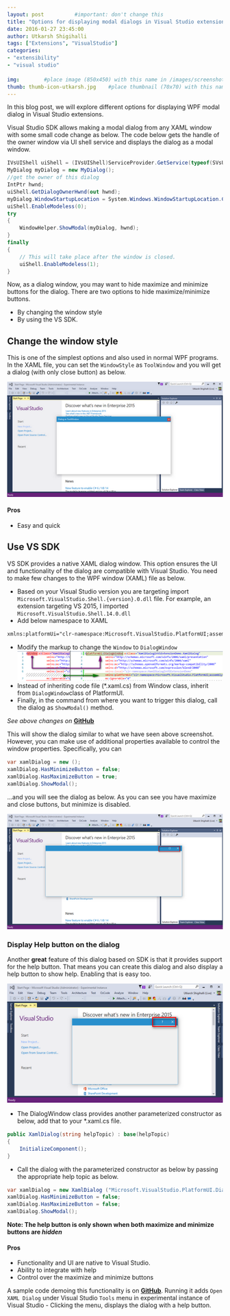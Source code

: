 ```yaml
---
layout: post          #important: don't change this
title: "Options for displaying modal dialogs in Visual Studio extensions"
date: 2016-01-27 23:45:00 
author: Utkarsh Shigihalli
tags: ["Extensions", "VisualStudio"]
categories:
- "extensibility"
- "visual studio"
 
img:        #place image (850x450) with this name in /images/screenshots
thumb: thumb-icon-utkarsh.jpg    #place thumbnail (70x70) with this name in /images/screenshotsthumbs/
---
```

In this blog post, we will explore different options for displaying WPF modal dialog in Visual Studio extensions.
<!--more-->

Visual Studio SDK allows making a modal dialog from any XAML window with some small code change as below. The code below gets the handle of the owner window via UI shell service and displays the dialog as a modal window.

```csharp
IVsUIShell uiShell = (IVsUIShell)ServiceProvider.GetService(typeof(SVsUIShell));
MyDialog myDialog = new MyDialog();
//get the owner of this dialog
IntPtr hwnd;
uiShell.GetDialogOwnerHwnd(out hwnd);
myDialog.WindowStartupLocation = System.Windows.WindowStartupLocation.CenterOwner;
uiShell.EnableModeless(0);
try
{
    WindowHelper.ShowModal(myDialog, hwnd);
}
finally
{
    // This will take place after the window is closed.
    uiShell.EnableModeless(1);
}
```

Now, as a dialog window, you may want to hide maximize and minimize buttons for the dialog. There are two options to hide maximize/minimize buttons.

 - By changing the window style
 - By using the VS SDK.

## Change the window style ##
This is one of the simplest options and also used in normal WPF programs. In the XAML file, you can set the `WindowStyle` as `ToolWindow` and you will get a dialog (with only close button) as below.

![Alt text](/images/screenshots/utkarsh/xaml_dialog_toolwindow.png)

#### Pros ####
- Easy and quick


## Use VS SDK ##
VS SDK provides a native XAML dialog window. This option ensures the UI and functionality of the dialog are compatible with Visual Studio. You need to make few changes to the WPF window (XAML) file as below.

- Based on your Visual Studio version you are targeting import `Microsoft.VisualStudio.Shell.{version}.0.dll` file. For example, an extension targeting VS 2015, I imported `Microsoft.VisualStudio.Shell.14.0.dll`
-  Add below namespace to XAML 

```xsd
xmlns:platformUi="clr-namespace:Microsoft.VisualStudio.PlatformUI;assembly=Microsoft.VisualStudio.Shell.14.0"
```
-  Modify the markup to change the `Window` to `DialogWindow`
  ![Alt text](/images/screenshots/utkarsh/xaml_dialog_window_diff.png)
- Instead of inheriting code file (*.xaml.cs) from Window class, inherit from `DialogWindow`class of PlatformUI.
- Finally, in the command from where you want to trigger this dialog, call the dialog as `ShowModal()` method.

*See above changes on* [**GitHub**](https://github.com/onlyutkarsh/XamlDialogInVSExtensionDemo/commit/616a945e3399e4869c6cd4ef28cb5b377495559b)



This will show the dialog similar to what we have seen above screenshot. However, you can make use of additional properties available to control the window properties. Specifically, you can

```csharp
var xamlDialog = new ();
xamlDialog.HasMinimizeButton = false;
xamlDialog.HasMaximizeButton = true;
xamlDialog.ShowModal();
```
...and you will see the dialog as below. As you can see you have maximize and close buttons, but minimize is disabled. 

![Alt text](/images/screenshots/utkarsh/xaml_dialog_platformui.png)

### Display Help button on the dialog ###

Another **great** feature of this dialog based on SDK is that it provides support for the help button. That means you can create this dialog and also display a help button to show help. Enabling that is easy too.

![Alt text](/images/screenshots/utkarsh/xaml_dialog_platformui_helpbutton.png)

- The DialogWindow class provides another parameterized constructor as below, add that to your *.xaml.cs file.
 
```csharp
public XamlDialog(string helpTopic) : base(helpTopic)
{
    InitializeComponent();
}
```
- Call the dialog with the parameterized constructor as below by passing the appropriate help topic as below.

```csharp
var xamlDialog = new XamlDialog ("Microsoft.VisualStudio.PlatformUI.DialogWindow");
xamlDialog.HasMinimizeButton = false;
xamlDialog.HasMaximizeButton = false;
xamlDialog.ShowModal();
```


**Note: The help button is only shown when both maximize and minimize buttons are *hidden***

#### Pros ####
- Functionality and UI are native to Visual Studio.
- Ability to integrate with help
- Control over the maximize and minimize buttons

A sample code demoing this functionality is on [**GitHub**](https://github.com/onlyutkarsh/XamlDialogInVSExtensionDemo). Running it adds `Open XAML Dialog` under Visual Studio `Tools` menu in experimental instance of Visual Studio - Clicking the menu, displays the dialog with a help button. 